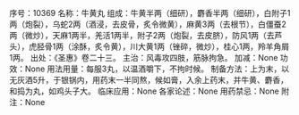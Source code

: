 序号：10369
名称：牛黄丸
组成：牛黄半两（细研），麝香半两（细研），白附子1两（炮裂），乌蛇2两（酒浸，去皮骨，炙令微黄），麻黄3两（去根节），白僵蚕2两（微炒），天麻1两半，羌活1两半，附子2两（炮裂，去皮脐），防风1两（去芦头），虎胫骨1两（涂酥，炙令黄），川大黄1两（锉碎，微炒），桂心1两，羚羊角屑1两。
出处：《圣惠》卷二十三。
主治：风毒攻四肢，筋脉拘急。
加减：None
功效：None
用法用量：每服3丸，以温酒嚼下，不拘时候。
制备方法：上为末，以无灰酒5升，于银锅内，用药末一半同熬，候如膏，入余上药末，并牛黄、麝香，和捣为丸，如鸡头子大。
临床应用：None
各家论述：None
用药禁忌：None
附注：None
